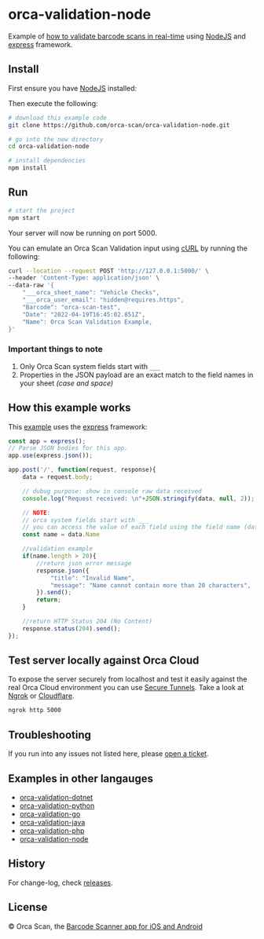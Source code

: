 # orca-validation-node

Example of [how to validate barcode scans in real-time](https://orcascan.com/guides/how-to-validate-barcode-scans-in-real-time-56928ff9) using [NodeJS](https://nodejs.org/) and [express](https://expressjs.com/) framework.

## Install

First ensure you have [NodeJS](https://nodejs.org/) installed:

Then execute the following:

```bash
# download this example code
git clone https://github.com/orca-scan/orca-validation-node.git

# go into the new directory
cd orca-validation-node

# install dependencies
npm install
```

## Run

```bash
# start the project
npm start
```

Your server will now be running on port 5000.

You can emulate an Orca Scan Validation input using [cURL](https://dev.to/ibmdeveloper/what-is-curl-and-why-is-it-all-over-api-docs-9mh) by running the following:

```bash
curl --location --request POST 'http://127.0.0.1:5000/' \
--header 'Content-Type: application/json' \
--data-raw '{
    "___orca_sheet_name": "Vehicle Checks",
    "___orca_user_email": "hidden@requires.https",
    "Barcode": "orca-scan-test",
    "Date": "2022-04-19T16:45:02.851Z",
    "Name": Orca Scan Validation Example,
}'
```

### Important things to note

1. Only Orca Scan system fields start with `___`
2. Properties in the JSON payload are an exact match to the  field names in your sheet _(case and space)_

## How this example works

This [example](server.js) uses the [express](https://expressjs.com/) framework:

```js
const app = express();
// Parse JSON bodies for this app.
app.use(express.json());

app.post('/', function(request, response){
    data = request.body;

    // dubug purpose: show in console raw data received
    console.log("Request received: \n"+JSON.stringify(data, null, 2));

    // NOTE:
    // orca system fields start with ___
    // you can access the value of each field using the field name (data.Name, data.Barcode, data.Location)
    const name = data.Name

    //validation example
    if(name.length > 20){
        //return json error message
        response.json({
            "title": "Invalid Name",
            "message": "Name cannot contain more than 20 characters",
        }).send();
        return;
    }

    //return HTTP Status 204 (No Content)
    response.status(204).send();
});
```

## Test server locally against Orca Cloud

To expose the server securely from localhost and test it easily against the real Orca Cloud environment you can use [Secure Tunnels](https://ngrok.com/docs/secure-tunnels#what-are-ngrok-secure-tunnels). Take a look at [Ngrok](https://ngrok.com/) or [Cloudflare](https://www.cloudflare.com/).

```bash
ngrok http 5000
```

## Troubleshooting

If you run into any issues not listed here, please [open a ticket](https://github.com/orca-scan/orca-validation-node/issues).

## Examples in other langauges
* [orca-validation-dotnet](https://github.com/orca-scan/orca-validation-dotnet)
* [orca-validation-python](https://github.com/orca-scan/orca-validation-python)
* [orca-validation-go](https://github.com/orca-scan/orca-validation-go)
* [orca-validation-java](https://github.com/orca-scan/orca-validation-java)
* [orca-validation-php](https://github.com/orca-scan/orca-validation-php)
* [orca-validation-node](https://github.com/orca-scan/orca-validation-node)

## History

For change-log, check [releases](https://github.com/orca-scan/orca-validation-node/releases).

## License

&copy; Orca Scan, the [Barcode Scanner app for iOS and Android](https://orcascan.com)